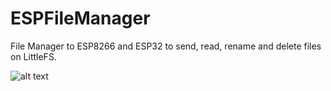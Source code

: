 # ESPFileManager
File Manager to ESP8266 and ESP32 to send, read, rename and delete files on LittleFS.

![alt text](https://github.com/[DjamesSuhanko]/[ESPFileManager]/blob/[branch]/image.jpg?raw=true)

